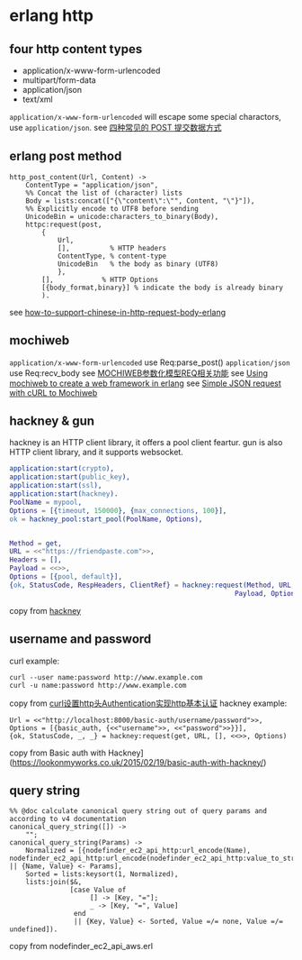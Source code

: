 # erlang http

## four http content types
* application/x-www-form-urlencoded
* multipart/form-data
* application/json
* text/xml

`application/x-www-form-urlencoded` will escape some special charactors, use `application/json`.
see [四种常见的 POST 提交数据方式](https://imququ.com/post/four-ways-to-post-data-in-http.html)

## erlang post method

``` shell
http_post_content(Url, Content) ->
	ContentType = "application/json",
	%% Concat the list of (character) lists
	Body = lists:concat(["{\"content\":\"", Content, "\"}"]),
	%% Explicitly encode to UTF8 before sending
	UnicodeBin = unicode:characters_to_binary(Body),
	httpc:request(post,
		{
			Url,
			[],          % HTTP headers
			ContentType, % content-type
			UnicodeBin   % the body as binary (UTF8)
			},
		[],            % HTTP Options
		[{body_format,binary}] % indicate the body is already binary
		).
```

see [how-to-support-chinese-in-http-request-body-erlang](https://gist.github.com/flitbit/11388377)

## mochiweb
`application/x-www-form-urlencoded` use Req:parse_post()
`application/json` use Req:recv_body
see [MOCHIWEB参数化模型REQ相关功能](http://coolshell.cn/articles/1516.html)
see [Using mochiweb to create a web framework in erlang](http://willcodeforfoo.com/2009/07/using-mochiweb-to-create-a-web-framework-in-erlang)
see [Simple JSON request with cURL to Mochiweb](https://stackoverflow.com/questions/10439603/simple-json-request-with-curl-to-mochiweb)

## hackney & gun
hackney is an HTTP client library, it offers a pool client feartur.
gun is also  HTTP client library, and it supports websocket.

``` erlang
application:start(crypto),
application:start(public_key),
application:start(ssl),
application:start(hackney).
PoolName = mypool,
Options = [{timeout, 150000}, {max_connections, 100}],
ok = hackney_pool:start_pool(PoolName, Options),


Method = get,
URL = <<"https://friendpaste.com">>,
Headers = [],
Payload = <<>>,
Options = [{pool, default}],
{ok, StatusCode, RespHeaders, ClientRef} = hackney:request(Method, URL, Headers,
                                                        Payload, Options).
```
copy from [hackney](https://github.com/benoitc/hackney)

## username and password
curl example:
``` shell
curl --user name:password http://www.example.com
curl -u name:password http://www.example.com
```
copy from [curl设置http头Authentication实现http基本认证](https://blog.csdn.net/bytxl/article/details/50379488)
hackney example:

``` shell
Url = <<"http://localhost:8000/basic-auth/username/password">>,
Options = [{basic_auth, {<<"username">>, <<"password">>}}],
{ok, StatusCode, _, _} = hackney:request(get, URL, [], <<>>, Options)
```
copy from Basic auth with Hackney](https://lookonmyworks.co.uk/2015/02/19/basic-auth-with-hackney/)

## query string

``` shell
%% @doc calculate canonical query string out of query params and according to v4 documentation
canonical_query_string([]) ->
    "";
canonical_query_string(Params) ->
    Normalized = [{nodefinder_ec2_api_http:url_encode(Name), nodefinder_ec2_api_http:url_encode(nodefinder_ec2_api_http:value_to_string(Value))} || {Name, Value} <- Params],
    Sorted = lists:keysort(1, Normalized),
    lists:join($&,
               [case Value of
                    [] -> [Key, "="];
                    _ -> [Key, "=", Value]
                end
                || {Key, Value} <- Sorted, Value =/= none, Value =/= undefined]).
```
copy from nodefinder_ec2_api_aws.erl
